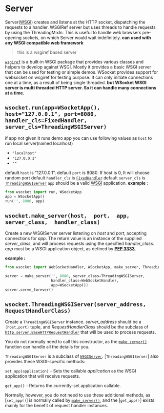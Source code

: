 
# Server
Server([WSGI](http://www.wsgi.org/)) creates and listens at the HTTP socket, dispatching the requests to a handler. WSGIRef server but uses threads to handle requests by using the ThreadingMixIn. This is useful to handle web browsers pre-opening sockets, on which Server would wait indefinitely.  **can used with any WSGI compatible web framework**
> this is a wsgiref based server

[`wsgiref`](https://docs.python.org/3/library/wsgiref.html "(in Python v3.x)")  is a built-in WSGI package that provides various classes and helpers to develop against WSGI. Mostly it provides a basic WSGI server that can be used for testing or simple demos. WSocket provides support for websocket on wsgiref for testing purpose. It can only initiate connections one at a time, as a result of being single threaded. 
**but WSocket WSGI server is multi threaded HTTP server. So it can handle many  connections at a time.**

## `wsocket.run(app=WSocketApp(), host="127.0.0.1", port=8080, handler_cls=FixedHandler, server_cls=ThreadingWSGIServer)`
if app not given it runs demo app
you can use following values as `host` to run local server(named localhost)
- `"localhost"`
- `"127.0.0.1"`
- `""`

default `host` is "127.0.0.1".
default `port` is 8080. If host is 0, It will choose random port
default `handler_cls` is [`FixedHandler`](handler.md)
default `server_cls` is [`ThreadingWSGIServer`](#`wsocket.ThreadingWSGIServer`)
`app` should be a valid [WSGI](http://www.wsgi.org/) application.
**example :**
```python
from wsocket import run, WSocketApp
app = WSocketApp()
run('', 8080, app)
```

## `wsocket.make_server(host,  port,  app, server_class,  handler_class)`
Create a new WSGIServer server listening on  _host_  and  _port_, accepting connections for  _app_. The return value is an instance of the supplied  _server_class_, and will process requests using the specified  _handler_class_.  _app_  must be a WSGI application object, as defined by  [**PEP 3333**](https://www.python.org/dev/peps/pep-3333).

**example :**
```python
from wsocket import WebSocketHandler, WSocketApp, make_server, ThreadingWSGIServer

server = make_server('', 8080, server_class=ThreadingWSGIServer,
                     handler_class=WebSocketHandler,
                     app=WSocketApp())
server.serve_forever()
```

## `wsocket.ThreadingWSGIServer(server_address, RequestHandlerClass)`
Create a  `ThreadingWSGIServer` instance.  _server_address_  should be a  `(host,port)`  tuple, and  _RequestHandlerClass_  should be the subclass of  [`http.server.BaseHTTPRequestHandler`](https://docs.python.org/3/library/http.server.html#http.server.BaseHTTPRequestHandler "http.server.BaseHTTPRequestHandler")  that will be used to process requests.

You do not normally need to call this constructor, as the  [`make_server()`](#make_server)  function can handle all the details for you.

 `ThreadingWSGIServer` is a subclass of  [`WSGIServer`](https://docs.python.org/3/library/wsgiref.html#wsgiref.simple_server.WSGIServer "wsgiref.simple_server.WSGIServer").  [`ThreadingWSGIServer`] also provides these WSGI-specific methods:

`set_app(application)` - Sets the callable  _application_  as the WSGI application that will receive requests.

`get_app()` - Returns the currently-set application callable.

Normally, however, you do not need to use these additional methods, as  [`set_app()`]  is normally called by  [`make_server()`](#make_server), and the  [`get_app()`]  exists mainly for the benefit of request handler instances.

